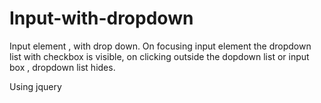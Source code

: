 # Input-with-dropdown
Input element , with drop down.
On focusing input element the dropdown list with checkbox is visible, on clicking outside the dopdown list or input box , dropdown list hides.

Using jquery
